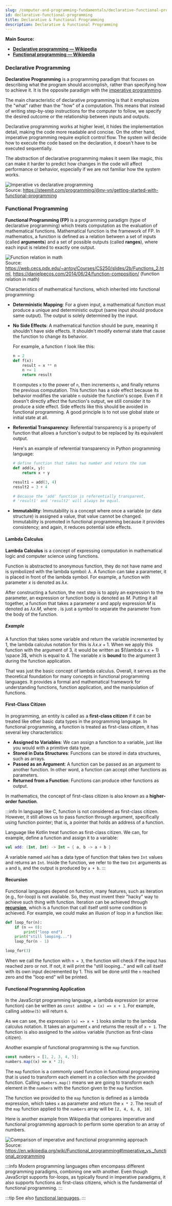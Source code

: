 ```yaml
---
slug: /computer-and-programming-fundamentals/declarative-functional-programming
id: declarative-functional-programming
title: Declarative & Functional Programming
description: Declarative & Functional Programming
---
```


**Main Source:**

- **[Declarative programming — Wikipedia](https://en.wikipedia.org/wiki/Declarative_programming)**
- **[Functional programming — Wikipedia](https://en.wikipedia.org/wiki/Functional_programming)**

### Declarative Programming

**Declarative Programming** is a programming paradigm that focuses on describing what the program should accomplish, rather than specifying how to achieve it. It is the opposite paradigm with the [imperative programming](/computer-and-programming-fundamentals/imperative-procedural-programming#imperative-programming).

The main characteristic of declarative programming is that it emphasizes the "what" rather than the "how" of a computation. This means that instead of writing step-by-step instructions for the computer to follow, we specify the desired outcome or the relationship between inputs and outputs.

Declarative programming works at higher level, it hides the implementation detail, making the code more readable and concise. On the other hand, imperative programming require explicit control flow. The system will decide how to execute the code based on the declaration, it doesn't have to be executed sequentially.

The abstraction of declarative programming makes it seem like magic, this can make it harder to predict how changes in the code will affect performance or behavior, especially if we are not familiar how the system works.

![Imperative vs declarative programming](./imperative-vs-declarative.png)  
Source: https://steemit.com/programming/@nv-vn/getting-started-with-functional-programming

### Functional Programming

**Functional Programming (FP)** is a programming paradigm (type of declarative programming) which treats computation as the evaluation of mathematical functions. Mathematical function is the framework of FP. In mathematics, a function is defined as a relation between a set of inputs (called **arguments**) and a set of possible outputs (called **ranges**), where each input is related to exactly one output.

![Function relation in math](./function-relation.png)  
Source: https://web.cecs.pdx.edu/~antoy/Courses/CS250/slides/2b/Functions_2.html, https://danielpecos.com/2014/06/24/function-composition/ (function relation in math)

Characteristics of mathematical functions, which inherited into functional programming:

- **Deterministic Mapping**: For a given input, a mathematical function must produce a unique and deterministic output (same input should produce same output). The output is solely determined by the input.
- **No Side Effects**: A mathematical function should be pure, meaning it shouldn't have side effects. It shouldn't modify external state that cause the function to change its behavior.

  For example, a function `f` look like this:

  ```python
  n = 2
  def f(x):
      result = x ** n
      n += 1
      return result
  ```

  It computes `x` to the power of `n`, then increments `n`, and finally returns the previous computation. This function has a side effect because its behavior modifies the variable `n` outside the function's scope. Even if it doesn't directly affect the function's output, we still consider it to produce a side effect. Side effects like this should be avoided in functional programming. A good principle is to not use global state or initial state at all.

- **Referential Transparency**: Referential transparency is a property of function that allows a function's output to be replaced by its equivalent output.

  Here's an example of referential transparency in Python programming language:

  ```python
  # define function that takes two number and return the sum
  def add(x, y):
      return x + y

  result1 = add(3, 4)
  result2 = 3 + 4

  # Because the 'add' function is referentially transparent,
  # 'result1' and 'result2' will always be equal.
  ```

- **Immutability**: Immutability is a concept where once a variable (or data structure) is assigned a value, that value cannot be changed. Immutability is promoted in functional programming because it provides consistency; and again, it reduces potential side effects.

#### Lambda Calculus

**Lambda Calculus** is a concept of expressing computation in mathematical logic and computer science using functions.

Function is abstracted to anonymous function, they do not have name and is symbolized with the lambda symbol: $\lambda$. A function can take a parameter, it is placed in front of the lambda symbol. For example, a function with parameter $x$ is denoted as $\lambda x$.

After constructing a function, the next step is to apply an expression to the parameter, an expression or function body is denoted as $M$. Putting it all together, a function that takes a parameter $x$ and apply expression $M$ is denoted as $\lambda x.M$, where $.$ is just a symbol to separate the parameter from the body of the function.

##### Example

A function that takes some variable and return the variable incremented by 1, the lambda calculus notation for this is $\lambda x.x + 1$. When we apply this function with the argument of $3$, it would be written as $(\lambda x.x + 1) \space 3$, which is equal to $4$. The variable $x$ is **bound** to the argument $3$ during the function application.

That was just the basic concept of lambda calculus. Overall, it serves as the theoretical foundation for many concepts in functional programming languages. It provides a formal and mathematical framework for understanding functions, function application, and the manipulation of functions.

#### First-Class Citizen

In programming, an entity is called as a **first-class citizen** if it can be treated like other basic data types in the programming language. In functional programming, a function is treated as first-class citizen, it has several key characteristics:

- **Assigned to Variables**: We can assign a function to a variable, just like you would with a primitive data type.
- **Stored in Data Structures**: Functions can be stored in data structures, such as arrays.
- **Passed as an Argument**: A function can be passed as an argument to another function. In other word, a function can accept other functions as parameters.
- **Returned from a Function**: Functions can produce other functions as output.

In mathematics, the concept of first-class citizen is also known as a **higher-order function**.

:::info
In language like C, function is not considered as first-class citizen. However, it still allows us to pass function through argument, specifically using function pointer; that is, a pointer that holds an address of a function.

Language like Kotlin treat function as first-class citizen. We can, for example, define a function and assign it to a variable:

```kotlin
val add: (Int, Int) -> Int = { a, b -> a + b }
```

A variable named `add` has a data type of function that takes two `Int` values and returns an `Int`. Inside the function, we refer to the two `Int` arguments as `a` and `b`, and the output is produced by `a + b`.
:::

#### Recursion

Functional languages depend on function, many features, such as iteration (e.g., for-loop) is not available. So, they must invent their "hacky" way to achieve such thing with function. Iteration can be achieved through **[recursion](/data-structures-and-algorithms/recursion)**, which is a function that call itself until some condition is achieved. For example, we could make an illusion of loop in a function like:

```python
def loop_for(n):
    if (n == 0):
        print("loop end")
    print("still looping...")
    loop_for(n - 1)

loop_for(3)
```

When we call the function with `n = 3`, the function will check if the input has reached zero or not. If not, it will print the "still looping..." and will call itself with its own input decremented by 1. This will be done until the `n` reached zero and the "loop end" will be printed.

#### Functional Programming Application

In the JavaScript programming language, a lambda expression (or arrow function) can be written as `const addOne = (x) => x + 1`. For example, calling `addOne(5)` will return `6`.

As we can see, the expression `(x) => x + 1` looks similar to the lambda calculus notation. It takes an argument `x` and returns the result of `x + 1`. The function is also assigned to the `addOne` variable (function as first-class citizen).

Another example of functional programming is the `map` function.

```javascript
const numbers = [1, 2, 3, 4, 5];
numbers.map((x) => x * 2);
```

The `map` function is a commonly used function in functional programming that is used to transform each element in a collection with the provided function. Calling `numbers.map()` means we are going to transform each element in the `numbers` with the function given to the `map` function.

The function we provided to the `map` function is defined as a lambda expression, which takes `x` as parameter and return the `x * 2`. The result of the `map` function applied to the `numbers` array will be `[2, 4, 6, 8, 10]`

Here is another example from Wikipedia that compares imperative and functional programming approach to perform some operation to an array of numbers.

![Comparison of imperative and functional programming approach](./imperative-vs-functional.png)  
Source: https://en.wikipedia.org/wiki/Functional_programming#Imperative_vs._functional_programming

:::info
Modern programming languages often encompass different programming paradigms, combining one with another. Even though JavaScript supports for-loops, as typically found in imperative paradigms, it also supports functions as first-class citizens, which is the fundamental of functional programming.
:::

:::tip
See also [functional languages](/compilers-and-programming-languages/functional-languages).
:::
